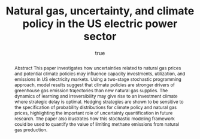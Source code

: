 ---
layout: single-bib-item
hidden: true
dup_sha1: "8a8feed0461f4566fb8484bda2206e4725bb901f"
attachments:
  -
    mimeType: "application/pdf"
    pub_id: "9b898cbb-bccb-0bda-a832-4355bd5eb69d"
    updated: "1488226656.46"
    source_filename: "[article_pdf].pdf"
    article_pdf: "1"
    created: "1488226656.46"
    filename: "Bistline 2014 - Natural gas, uncertainty, and climate policy in the US electric power sector.pdf"
    hasUpdates: "1"
    subfolders:
      - "All Papers/B"
    filesize: "582064"
    gdrive_needs_sync: "0"
    owner: "42827BEAD59011E587B2D52D02D06A8F"
    pub_trashed: "0"
    _id: "69847239-eafd-039c-b837-186590b9efce"
    gdrive_id: "0BzNObtVOlCh_TUx0MmE0Um1UUGc"
    md5: "2b0b6b0e25793cbbe3123549eef65cc8"
duplicates:
abstract: "Abstract This paper investigates how uncertainties related to natural gas prices and potential climate policies may influence capacity investments, utilization, and emissions in US electricity markets. Using a two-stage stochastic programming approach, model results suggest that climate policies are stronger drivers of greenhouse gas emission trajectories than new natural gas supplies. The dynamics of learning and irreversibility may give rise to an investment climate where strategic delay is optimal. Hedging strategies are shown to be sensitive to the specification of probability distributions for climate policy and natural gas prices, highlighting the important role of uncertainty quantification in future research. The paper also illustrates how this stochastic modeling framework could be used to quantify the value of limiting methane emissions from natural gas production."
labels:
  - "e589e1f3-3708-005f-b5a2-1b034dc7ddc2"
citedByLink: "http://scholar.google.com/scholar?hl=en&lr=&num=30&cites=http://dx.doi.org/10.1016/j.enpol.2014.08.017"
citekey: "Bistline2014-hc"
id_list:
  - "sha1:9a2e9e382b0985dc4be3400879524d94efe22584"
  - "dup_sha1:8a8feed0461f4566fb8484bda2206e4725bb901f"
  - "doi:10.1016/j.enpol.2014.08.017"
  - "url:http://dx.doi.org/10.1016/j.enpol.2014.08.017"
  - "url:http://www.sciencedirect.com/science/article/pii/S0301421514004704"
  - "url:http://linkinghub.elsevier.com/retrieve/pii/S0301421514004704"
  - "url:http://linkinghub.elsevier.com/retrieve/articleSelectSinglePerm?Redirect=http%3A%2F%2Fwww.sciencedirect.com%2Fscience%2Farticle%2Fpii%2FS0301421514004704%3Fvia%253Dihub&key=41197e43e7842ddb1b677dbb53fd5bd02aff3314"
  - "url:http://www.sciencedirect.com/science/article/pii/S0301421514004704?via%3Dihub"
autoCleaned: "1"
owner: "42827BEAD59011E587B2D52D02D06A8F"
autocompleted: "1"
foldersNamed:
imported: "1"
author:
  -
    last: "Bistline"
    level: "0.0"
    formatted: "Bistline JE"
    first: "John E"
    _id: "6b1659b0-29eb-023a-b8f0-9ff423477e33"
    bak: "Bistline, John E."
    initials: "JE"
subfolders:
  - "All Papers/B"
folders:
updated: "1488226700.24"
published_date: "2014"
journal: "Energy Policy"
labelsNamed:
  - "pches_publications"
journalfull: "Energy policy"
volume: "74"
doi: "10.1016/j.enpol.2014.08.017"
authors: "Bistline, JE"
journal_checked: "1"
pages: "433-442"
sha1: "9a2e9e382b0985dc4be3400879524d94efe22584"
created: "1488226653.45"
url:
  - "http://www.sciencedirect.com/science/article/pii/S0301421514004704"
  - "http://dx.doi.org/10.1016/j.enpol.2014.08.017"
gs_cluster_id: "10770354660873624329"
issn: "0301-4215"
pubtype: "PP_ARTICLE"
keywords: " Advanced Power Plant Technologies; Electricity; Natural Gas; Planning Under Uncertainty; Stochastic Programming"
published:
  month: "11"
  year: "2014"
pdf_restricted: "0"
title: "Natural gas, uncertainty, and climate policy in the US electric power sector"
crawl_urls:
  - "http://www.sciencedirect.com/science/article/pii/S0301421514004704"
  - "http://dx.doi.org/10.1016/j.enpol.2014.08.017"
  - "http://linkinghub.elsevier.com/retrieve/pii/S0301421514004704"
  - "http://linkinghub.elsevier.com/retrieve/articleSelectSinglePerm?Redirect=http%3A%2F%2Fwww.sciencedirect.com%2Fscience%2Farticle%2Fpii%2FS0301421514004704%3Fvia%253Dihub&key=41197e43e7842ddb1b677dbb53fd5bd02aff3314"
  - "http://www.sciencedirect.com/science/article/pii/S0301421514004704?via%3Dihub"
incomplete: "0"
---